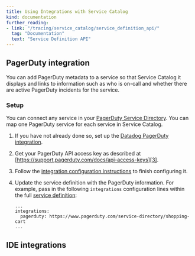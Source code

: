 ```yaml
---
title: Using Integrations with Service Catalog
kind: documentation
further_reading:
- link: "/tracing/service_catalog/service_definition_api/"
  tag: "Documentation"
  text: "Service Definition API"
---
```


## PagerDuty integration
You can add PagerDuty metadata to a service so that Service Catalog it displays and links to information such as who is on-call and whether there are active PagerDuty incidents for the service.

### Setup

You can connect any service in your [PagerDuty Service Directory][1]. You can map one PagerDuty service for each service in Service Catalog.

1. If you have not already done so, set up the [Datadog PagerDuty integration][2].

2. Get your PagerDuty API access key as described at [https://support.pagerduty.com/docs/api-access-keys][3].

3. Follow the [integration configuration instructions][4] to finish configuring it.

4. Update the service definition with the PagerDuty information. For example, pass in the following `integrations` configuration lines within the full [service definition][5]:

   ```
   ...
   integrations:
     pagerduty: https://www.pagerduty.com/service-directory/shopping-cart
   ...
   ```

## IDE integrations


[1]: https://support.pagerduty.com/docs/service-directory
[2]: /integrations/pagerduty/
[3]: https://support.pagerduty.com/docs/api-access-keys
[4]: https://app.datadoghq.com/integrations/pagerduty
[5]: /tracing/service_catalog/service_definition_api/
